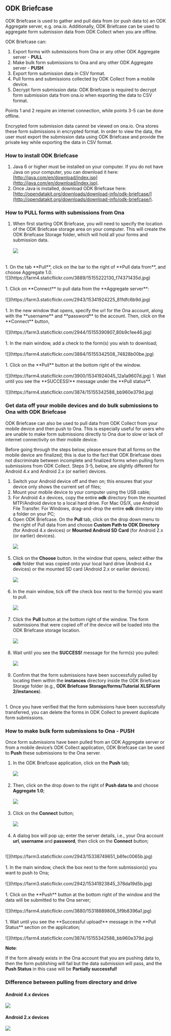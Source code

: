 ## ODK Briefcase

ODK Briefcase is used to gather and pull data from (or push data to) an ODK Aggregate server, e.g. ona.io.  Additionally, ODK Briefcase can be used to aggregate form submission data from ODK Collect when you are offline.

ODK Briefcase can: 

1. Export forms with submissions from Ona or any other ODK Aggregate server - **PULL** 
1. Make bulk form submissions to Ona and any other ODK Aggregate server - **PUSH**
1. Export form submission data in CSV format.
1. Pull forms and submissions collected by ODK Collect from a mobile device.
1. Decrypt form submission data: ODK Briefcase is required to decrypt form submission data from ona.io when exporting the data to CSV format.

Points 1 and 2 require an internet connection, while points 3-5 can be done offline.

Encrypted form submission data cannot be viewed on ona.io.  Ona stores these form submissions in encrypted format.  In order to view the data, the user must export the submission data using ODK Briefcase and provide the private key while exporting the data in CSV format.

### How to install ODK Briefcase

1. Java 6 or higher must be installed on your computer. If you do not have Java on your computer, you can download it here: [http://java.com/en/download/index.jsp](http://java.com/en/download/index.jsp).
1. Once Java is installed, download ODK Briefcase here: [http://opendatakit.org/downloads/download-info/odk-briefcase/](http://opendatakit.org/downloads/download-info/odk-briefcase/). 


### How to PULL forms with submissions from Ona

1. When first starting ODK Briefcase, you will need to specify the location of the ODK Briefcase storage area on your computer.  This will create the ODK Briefcase Storage folder, which will hold all your forms and submission data.
<br><br>
![](https://farm3.staticflickr.com/2943/15341618302_a0da6beeff.jpg)
<br>
1. On the tab **Pull**, click on the bar to the right of **Pull data from**, and choose Aggregate 1.0.	
<br>
![](https://farm4.staticflickr.com/3889/15155222130_f74371435d.jpg)
<br><br>
1. Click on **Connect** to pull data from the **Aggregate server**: 
<br><br>
![](https://farm3.staticflickr.com/2943/15341924225_81fdfc6b9d.jpg)
<br><br>
1. In the new window that opens, specify the url for the Ona account, along with the **username** and **password** to the account. Then, click on the **Connect** button,
<br><br>
![](https://farm3.staticflickr.com/2944/15155390807_80b9c1ee46.jpg)
<br><br>
1. In the main window, add a check to the form(s) you wish to download;
<br><br>
![](https://farm4.staticflickr.com/3884/15155342508_74828b00be.jpg)
<br><br>
1. Click on the **Pull** button at the bottom right of the window.	
<br><br>
![](https://farm4.staticflickr.com/3900/15341924045_12a1a9607d.jpg)
1. Wait until you see the **SUCCESS!** message under the **Pull status**.
<br><br>
![](https://farm4.staticflickr.com/3874/15155342588_bb960e379d.jpg)

### Get data off your mobile devices and do bulk submissions to Ona with ODK Briefcase

ODK Briefcase can also be used to pull data from ODK Collect from your mobile device and then push to Ona.  This is especially useful for users who are unable to make form submissions directly to Ona due to slow or lack of internet connectivity on their mobile device.

Before going through the steps below, please ensure that all forms on the mobile device are finalized; this is due to the fact that ODK Briefcase does not discriminate between incomplete and finalized forms when pulling form submissions from ODK Collect.  Steps 3-5, below, are slightly different for Android 4.x and Android 2.x (or earlier) devices. 

1. Switch your Android device off and then on; this ensures that your device only shows the current set of files;
1. Mount your mobile device to your computer using the USB cable;
1. For Android 4.x devices, copy the entire **odk** directory from the mounted MTP/Android device to a local hard drive.  For Mac OS/X, use Android File Transfer.  For Windows, drag-and-drop the entire **odk** directory into a folder on your PC;
1. Open ODK Briefcase.  On the **Pull** tab, click on the drop down menu to the right of Pull data from and choose **Custom Path to ODK Directory** (for Android 4.x devices) or **Mounted Android SD Card** (for Android 2.x (or earlier) devices).
<br><br>
![](https://farm4.staticflickr.com/3850/15318889926_1335f07c7d.jpg)
<br><br>
1. Click on the **Choose** button.  In the window that opens, select either the **odk** folder that was copied onto your local hard drive (Android 4.x devices) or the mounted SD card (Android 2.x or earlier devices).
<br><br>
![](https://farm4.staticflickr.com/3853/15155222300_32c900e820.jpg)
<br><br>
1. In the main window, tick off the check box next to the form(s) you want to pull. 
<br><br>
![](https://farm4.staticflickr.com/3868/15161953457_b31880e6df.jpg)
<br><br>
1. Click the **Pull** button at the bottom right of the window.  The form submissions that were copied off of the device will be loaded into the ODK Briefcase storage location.
<br><br>
![](https://farm4.staticflickr.com/3880/15318889806_5f9b8396a1.jpg)
<br><br>
1. Wait until you see the **SUCCESS!** message for the form(s) you pulled:
<br><br>
![](https://farm3.staticflickr.com/2947/15325634016_0321b0faa8.jpg)
<br><br>
1. Confirm that the form submissions have been successfully pulled by locating them within the **instances** directory inside the ODK Briefcase Storage folder (e.g., **ODK Briefcase Storage/forms/Tutorial XLSForm 2/instances**). 
<br>
1. Once you have verified that the form submissions have been successfully transferred, you can delete the forms in ODK Collect to prevent duplicate form submissions.


### How to make bulk form submissions to Ona - PUSH

Once form submissions have been pulled from an ODK Aggregate server or from a mobile device’s ODK Collect application, ODK Briefcase can be used to **Push** these submissions to the Ona server. 

1. In the ODK Briefcase application, click on the **Push** tab;
<br><br>
![](https://farm4.staticflickr.com/3929/15338749511_d2fb11d1f8.jpg)
<br><br>
1. Then, click on the drop down to the right of **Push data to** and choose **Aggregate 1.0**;
<br><br>
![](https://farm3.staticflickr.com/2944/15318889546_4d033e1c33.jpg)
<br><br>
1. Click on the **Connect** button;
<br><br>
![](https://farm4.staticflickr.com/3925/15338749611_df46d57017.jpg)
<br><br>
1. A dialog box will pop up; enter the server details, i.e., your Ona account **url**, **username** and **password**, then click on the **Connect** button;	
<br>
![](https://farm3.staticflickr.com/2943/15338749651_b6fec0065b.jpg)
<br><br>
1. In the main window, check the box next to the form submission(s) you want to push to Ona;
<br><br>
![](https://farm3.staticflickr.com/2942/15341923845_378da19d5b.jpg)
<br><br>
1. Click on the **Push** button at the bottom right of the window and the data will be submitted to the Ona server;	
<br><br>
![](https://farm4.staticflickr.com/3880/15318889806_5f9b8396a1.jpg)
<br><br>
1. Wait until you see the **Successful upload!** message in the **Pull Status** section on the application; 
<br><br>
![](https://farm4.staticflickr.com/3874/15155342588_bb960e379d.jpg)


**Note**:

If the form already exists in the Ona account that you are pushing data to, then the form publishing will fail but the data submission will pass, and the **Push Status** in this case will be **Partially successful!**

### Difference between pulling from directory and drive

#### Android 4.x devices

 ![](https://farm3.staticflickr.com/2942/15338750261_fe30e081fc.jpg)
 
#### Android 2.x devices

 ![](https://farm3.staticflickr.com/2944/15155390787_e55b40f931.jpg)


